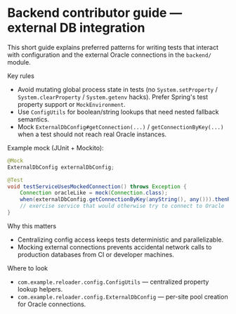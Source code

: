 # Backend contributor guide — external DB integration

This short guide explains preferred patterns for writing tests that interact with configuration and the external Oracle connections in the `backend/` module.

Key rules

- Avoid mutating global process state in tests (no `System.setProperty` / `System.clearProperty` / `System.getenv` hacks). Prefer Spring's test property support or `MockEnvironment`.
- Use `ConfigUtils` for boolean/string lookups that need nested fallback semantics.
- Mock `ExternalDbConfig#getConnection(...)` / `getConnectionByKey(...)` when a test should not reach real Oracle instances.

Example mock (JUnit + Mockito):

```java
@Mock
ExternalDbConfig externalDbConfig;

@Test
void testServiceUsesMockedConnection() throws Exception {
    Connection oracleLike = mock(Connection.class);
    when(externalDbConfig.getConnectionByKey(anyString(), any())).thenReturn(oracleLike);
    // exercise service that would otherwise try to connect to Oracle
}
```

Why this matters

- Centralizing config access keeps tests deterministic and parallelizable.
- Mocking external connections prevents accidental network calls to production databases from CI or developer machines.

Where to look

- `com.example.reloader.config.ConfigUtils` — centralized property lookup helpers.
- `com.example.reloader.config.ExternalDbConfig` — per-site pool creation for Oracle connections.
